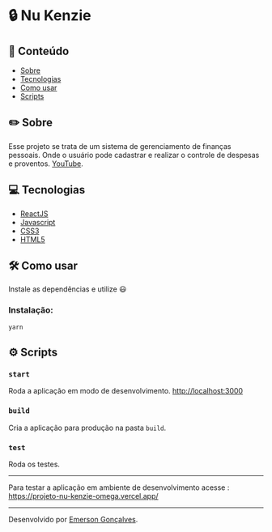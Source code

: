 # 🔒 Nu Kenzie 

## 📌 Conteúdo

- [Sobre](#-about)
- [Tecnologias](#-technology)
- [Como usar](#-how-to-use)
- [Scripts](#-scripts)

## ✏️ Sobre

Esse projeto se trata de um sistema de gerenciamento de finanças pessoais. Onde o usuário pode cadastrar e realizar o controle de despesas e proventos.
[YouTube](https://youtube.com).


## 💻 Tecnologias

- [ReactJS](https://reactjs.org/)
- [Javascript](https://developer.mozilla.org/en-US/docs/Web/JavaScript)
- [CSS3](https://developer.mozilla.org/pt-BR/docs/Web/CSS)
- [HTML5](https://developer.mozilla.org/en-US/docs/Web/HTML)

## 🛠️ Como usar

Instale as dependências e utilize 😃

### Instalação:

```bash
yarn
```

## ⚙️ Scripts

### `start`

Roda a aplicação em modo de desenvolvimento.
[http://localhost:3000](http://localhost:3000)

### `build`

Cria a aplicação para produção na pasta `build`.

### `test`

Roda os testes.

---

Para testar a aplicação em ambiente de desenvolvimento acesse : https://projeto-nu-kenzie-omega.vercel.app/

---
Desenvolvido por [Emerson Gonçalves](https://www.linkedin.com/in/emerson-goncalves-dos-santos/). 